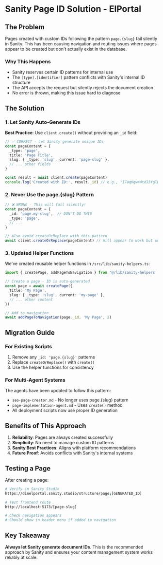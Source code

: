 # Sanity Page ID Solution - ElPortal

## The Problem

Pages created with custom IDs following the pattern `page.{slug}` fail silently in Sanity. This has been causing navigation and routing issues where pages appear to be created but don't actually exist in the database.

### Why This Happens
- Sanity reserves certain ID patterns for internal use
- The `[type].[identifier]` pattern conflicts with Sanity's internal ID structure
- The API accepts the request but silently rejects the document creation
- No error is thrown, making this issue hard to diagnose

## The Solution

### 1. Let Sanity Auto-Generate IDs

**Best Practice**: Use `client.create()` without providing an `_id` field:

```typescript
// ✅ CORRECT - Let Sanity generate unique IDs
const pageContent = {
  _type: 'page',
  title: 'Page Title',
  slug: { _type: 'slug', current: 'page-slug' },
  // ... other fields
}

const result = await client.create(pageContent)
console.log('Created with ID:', result._id) // e.g., "I7aq0qw44tdJ3YglBm6RAT"
```

### 2. Never Use the page.{slug} Pattern

```typescript
// ❌ WRONG - This will fail silently!
const pageContent = {
  _id: 'page.my-slug',  // DON'T DO THIS
  _type: 'page',
  // ...
}

// Also avoid createOrReplace with this pattern
await client.createOrReplace(pageContent) // Will appear to work but won't
```

### 3. Updated Helper Functions

We've created reusable helper functions in `/src/lib/sanity-helpers.ts`:

```typescript
import { createPage, addPageToNavigation } from '@/lib/sanity-helpers'

// Create a page - ID is auto-generated
const page = await createPage({
  title: 'My Page',
  slug: { _type: 'slug', current: 'my-page' },
  // ... other content
})

// Add to navigation
await addPageToNavigation(page._id, 'My Page', 2)
```

## Migration Guide

### For Existing Scripts

1. Remove any `_id: 'page.{slug}'` patterns
2. Replace `createOrReplace()` with `create()`
3. Use the helper functions for consistency

### For Multi-Agent Systems

The agents have been updated to follow this pattern:
- `seo-page-creator.md` - No longer uses page.{slug} pattern
- `page-implementation-agent.md` - Uses `create()` method
- All deployment scripts now use proper ID generation

## Benefits of This Approach

1. **Reliability**: Pages are always created successfully
2. **Simplicity**: No need to manage custom ID patterns
3. **Sanity Best Practices**: Aligns with platform recommendations
4. **Future Proof**: Avoids conflicts with Sanity's internal systems

## Testing a Page

After creating a page:

```bash
# Verify in Sanity Studio
https://dinelportal.sanity.studio/structure/page;[GENERATED_ID]

# Test frontend route
http://localhost:5173/[page-slug]

# Check navigation appears
# Should show in header menu if added to navigation
```

## Key Takeaway

**Always let Sanity generate document IDs**. This is the recommended approach by Sanity and ensures your content management system works reliably at scale.